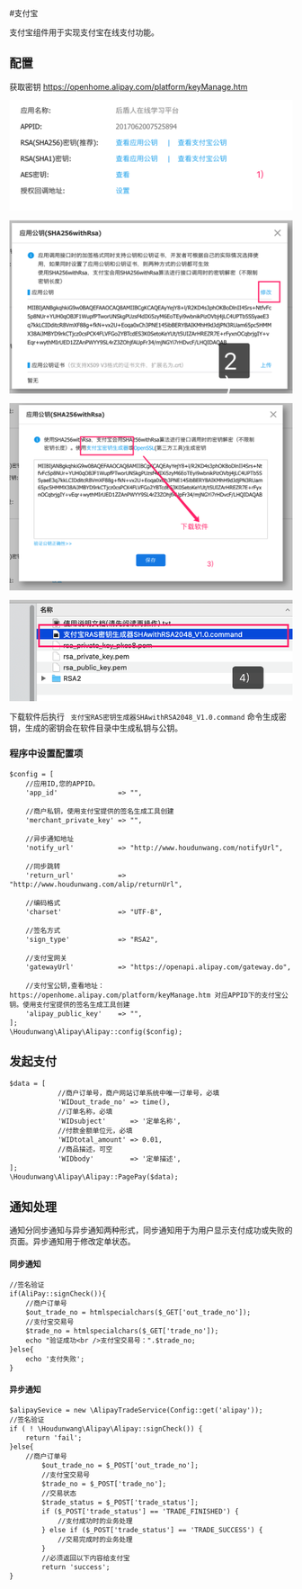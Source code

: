 #支付宝

支付宝组件用于实现支付宝在线支付功能。

## 配置

获取密钥  https://openhome.alipay.com/platform/keyManage.htm

![image-20181028200354314](assets/image-20181028200354314.png)

![image-20181028200435199](assets/image-20181028200435199.png)



![image-20181028200603742](assets/image-20181028200603742.png)



![image-20181028200722992](assets/image-20181028200722992.png)



下载软件后执行 ` 支付宝RAS密钥生成器SHAwithRSA2048_V1.0.command` 命令生成密钥，生成的密钥会在软件目录中生成私钥与公钥。



### 程序中设置配置项

```
$config = [
    //应用ID,您的APPID。
    'app_id'               => "",

    //商户私钥，使用支付宝提供的签名生成工具创建
    'merchant_private_key' => "",

    //异步通知地址
    'notify_url'           => "http://www.houdunwang.com/notifyUrl",

    //同步跳转
    'return_url'           => "http://www.houdunwang.com/alip/returnUrl",

    //编码格式
    'charset'              => "UTF-8",

    //签名方式
    'sign_type'            => "RSA2",

    //支付宝网关
    'gatewayUrl'           => "https://openapi.alipay.com/gateway.do",

    //支付宝公钥,查看地址：https://openhome.alipay.com/platform/keyManage.htm 对应APPID下的支付宝公钥。使用支付宝提供的签名生成工具创建
    'alipay_public_key'    => "",
];
\Houdunwang\Alipay\Alipay::config($config);
```

## 发起支付

```
$data = [
            //商户订单号，商户网站订单系统中唯一订单号，必填
            'WIDout_trade_no' => time(),
            //订单名称，必填
            'WIDsubject'      => '定单名称',
            //付款金额单位元，必填
            'WIDtotal_amount' => 0.01,
            //商品描述，可空
            'WIDbody'         => '定单描述',
];
\Houdunwang\Alipay\Alipay::PagePay($data);
```

## 通知处理

通知分同步通知与异步通知两种形式，同步通知用于为用户显示支付成功或失败的页面。异步通知用于修改定单状态。

#### 同步通知

```
//签名验证
if(AliPay::signCheck()){
	//商户订单号
	$out_trade_no = htmlspecialchars($_GET['out_trade_no']);
	//支付宝交易号
	$trade_no = htmlspecialchars($_GET['trade_no']);
	echo "验证成功<br />支付宝交易号：".$trade_no;
}else{
	echo '支付失败';
}
```

#### 异步通知

```
$alipaySevice = new \AlipayTradeService(Config::get('alipay'));
//签名验证
if ( ! \Houdunwang\Alipay\Alipay::signCheck()) {
	return 'fail';
}else{
	//商户订单号
        $out_trade_no = $_POST['out_trade_no'];
        //支付宝交易号
        $trade_no = $_POST['trade_no'];
        //交易状态
        $trade_status = $_POST['trade_status'];
        if ($_POST['trade_status'] == 'TRADE_FINISHED') {
            //支付成功时的业务处理
        } else if ($_POST['trade_status'] == 'TRADE_SUCCESS') {
            //交易完成时的业务处理
        }
		//必须返回以下内容给支付宝
        return 'success';
}
```